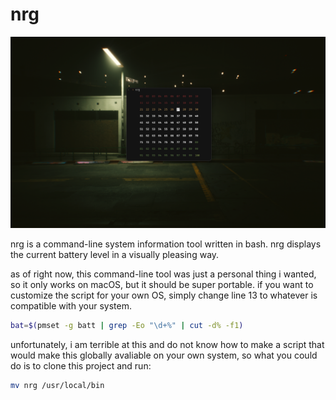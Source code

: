 # nrg
![A screenshot of nrg in action on my own computer](nrg.png)

nrg is a command-line system information tool written in bash. nrg displays the current battery level in a visually pleasing way.

as of right now, this command-line tool was just a personal thing i wanted, so it only works on macOS, but it should be super portable. if you want to customize the script for your own OS, simply change line 13 to whatever is compatible with your system.
```bash 
bat=$(pmset -g batt | grep -Eo "\d+%" | cut -d% -f1) 
```
 unfortunately, i am terrible at this and do not know how to make a script that would make this globally avaliable on your own system, so what you could do is to clone this project and run:
 ```zsh
 mv nrg /usr/local/bin
 ```
